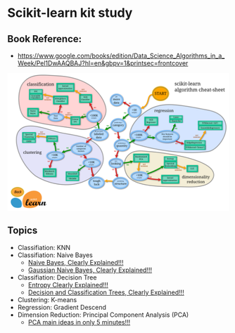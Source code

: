 # Scikit-learn kit study

## Book Reference:
+ https://www.google.com/books/edition/Data_Science_Algorithms_in_a_Week/Pel1DwAAQBAJ?hl=en&gbpv=1&printsec=frontcover
<img src="./scikit-learn_map.png" alt="plugin" style="zoom: 50%;" />


## Topics

+ Classifiation: KNN
+ Classifiation: Naive Bayes
    + [Naive Bayes, Clearly Explained!!!](https://www.youtube.com/watch?v=O2L2Uv9pdDA)
    + [Gaussian Naive Bayes, Clearly Explained!!!](https://www.youtube.com/watch?v=H3EjCKtlVog)
+ Classifiation: Decision Tree
    + [Entropy Clearly Explained!!!](https://www.youtube.com/watch?v=YtebGVx-Fxw&t=882s)
    + [Decision and Classification Trees, Clearly Explained!!!](https://www.youtube.com/watch?v=_L39rN6gz7Y)
+ Clustering: K-means
+ Regression: Gradient Descend
+ Dimension Reduction: Principal Component Analysis (PCA)
    + [PCA main ideas in only 5 minutes!!!](https://www.youtube.com/watch?v=HMOI_lkzW08)